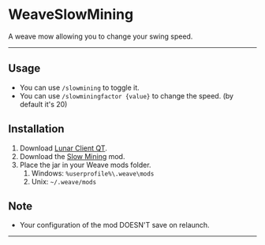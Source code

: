 # WeaveSlowMining
A weave mow allowing you to change your swing speed.

---

## Usage
- You can use `/slowmining` to toggle it.
- You can use `/slowminingfactor {value}` to change the speed. (by default it's 20)

## Installation
1. Download [Lunar Client QT](https://github.com/Tryflle/WeaveBatchDownload).
2. Download the [Slow Mining](https://github.com/Tryflle/WeaveSlowMining/releases) mod.
3. Place the jar in your Weave mods folder.
    1. Windows: `%userprofile%\.weave\mods`
    2. Unix: `~/.weave/mods`

## Note
- Your configuration of the mod DOESN'T save on relaunch.

---